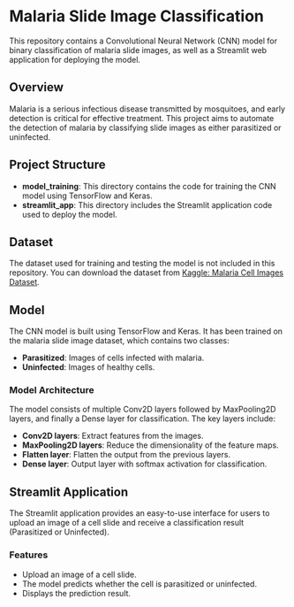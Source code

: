 # Malaria Slide Image Classification

This repository contains a Convolutional Neural Network (CNN) model for binary classification of malaria slide images, as well as a Streamlit web application for deploying the model.

## Overview

Malaria is a serious infectious disease transmitted by mosquitoes, and early detection is critical for effective treatment. This project aims to automate the detection of malaria by classifying slide images as either parasitized or uninfected.

## Project Structure

- **model_training**: This directory contains the code for training the CNN model using TensorFlow and Keras.
- **streamlit_app**: This directory includes the Streamlit application code used to deploy the model.

## Dataset

The dataset used for training and testing the model is not included in this repository. You can download the dataset from [Kaggle: Malaria Cell Images Dataset](https://www.kaggle.com/datasets/iarunava/cell-images-for-detecting-malaria).

## Model

The CNN model is built using TensorFlow and Keras. It has been trained on the malaria slide image dataset, which contains two classes:
- **Parasitized**: Images of cells infected with malaria.
- **Uninfected**: Images of healthy cells.

### Model Architecture
The model consists of multiple Conv2D layers followed by MaxPooling2D layers, and finally a Dense layer for classification. The key layers include:

- **Conv2D layers**: Extract features from the images.
- **MaxPooling2D layers**: Reduce the dimensionality of the feature maps.
- **Flatten layer**: Flatten the output from the previous layers.
- **Dense layer**: Output layer with softmax activation for classification.

## Streamlit Application

The Streamlit application provides an easy-to-use interface for users to upload an image of a cell slide and receive a classification result (Parasitized or Uninfected).

### Features

- Upload an image of a cell slide.
- The model predicts whether the cell is parasitized or uninfected.
- Displays the prediction result.


